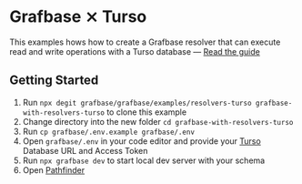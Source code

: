 # Grafbase ⨯ Turso

This examples hows how to create a Grafbase resolver that can execute read and write operations with a Turso database &mdash; [Read the guide](https://grafbase.com/guides/working-with-graphql-and-turso-using-edge-resolvers)

## Getting Started

1. Run `npx degit grafbase/grafbase/examples/resolvers-turso grafbase-with-resolvers-turso` to clone this example
2. Change directory into the new folder `cd grafbase-with-resolvers-turso`
3. Run `cp grafbase/.env.example grafbase/.env`
4. Open `grafbase/.env` in your code editor and provide your [Turso](https://turso.tech/) Database URL and Access Token
5. Run `npx grafbase dev` to start local dev server with your schema
6. Open [Pathfinder](http://localhost:4000)
